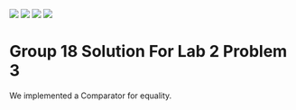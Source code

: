 ![](../../workflows/gds/badge.svg) ![](../../workflows/docs/badge.svg) ![](../../workflows/test/badge.svg) ![](../../workflows/fpga/badge.svg)

# Group 18 Solution For Lab 2 Problem 3
We implemented a Comparator for equality.
